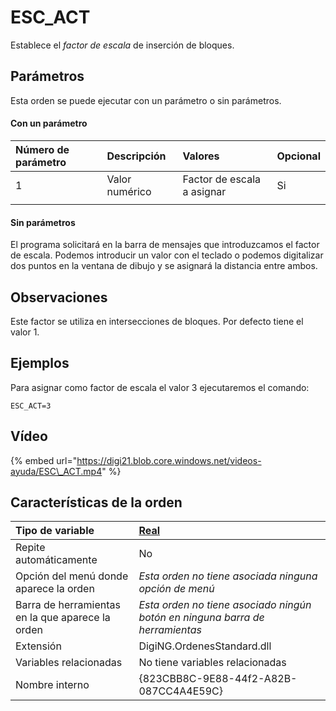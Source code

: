 # ESC\_ACT

Establece el _factor de escala_ de inserción de bloques.

## Parámetros

Esta orden se puede ejecutar con un parámetro o sin parámetros.

#### Con un parámetro

| Número de parámetro | Descripción | Valores | Opcional |
| :--- | :--- | :--- | :--- |
| 1 | Valor numérico | Factor de escala a asignar | Si |
|  |  |  |  |

#### Sin parámetros

El programa solicitará en la barra de mensajes que introduzcamos el factor de escala. Podemos introducir un valor con el teclado o podemos digitalizar dos puntos en la ventana de dibujo y se asignará la distancia entre ambos.

## Observaciones

Este factor se utiliza en intersecciones de bloques. Por defecto tiene el valor 1.

## Ejemplos

Para asignar como factor de escala el valor 3 ejecutaremos el comando:

```text
ESC_ACT=3
```

## Vídeo

{% embed url="https://digi21.blob.core.windows.net/videos-ayuda/ESC\_ACT.mp4" %}



## Características de la orden

| Tipo de variable | [Real](../../../ordenes/variables/variables-reales.md) |
| :--- | :--- |
| Repite automáticamente | No |
| Opción del menú donde aparece la orden | _Esta orden no tiene asociada ninguna opción de menú_ |
| Barra de herramientas en la que aparece la orden | _Esta orden no tiene asociado ningún botón en ninguna barra de herramientas_ |
| Extensión | DigiNG.OrdenesStandard.dll |
| Variables relacionadas | No tiene variables relacionadas |
| Nombre interno | {823CBB8C-9E88-44f2-A82B-087CC4A4E59C} |

